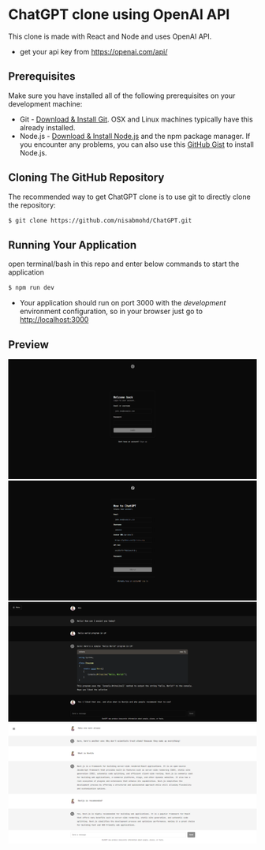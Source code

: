 # ChatGPT clone using OpenAI API

This clone is made with React and Node and uses OpenAI API.

- get your api key from https://openai.com/api/

## Prerequisites

Make sure you have installed all of the following prerequisites on your development machine:

- Git - [Download & Install Git](https://git-scm.com/downloads). OSX and Linux machines typically have this already installed.
- Node.js - [Download & Install Node.js](https://nodejs.org/en/download/) and the npm package manager. If you encounter any problems, you can also use this [GitHub Gist](https://gist.github.com/isaacs/579814) to install Node.js.

## Cloning The GitHub Repository

The recommended way to get ChatGPT clone is to use git to directly clone the repository:

```bash
$ git clone https://github.com/nisabmohd/ChatGPT.git
```

## Running Your Application

open terminal/bash in this repo and enter below commands to start the application

```bash
$ npm run dev
```

- Your application should run on port 3000 with the _development_ environment configuration, so in your browser just go to [http://localhost:3000](http://localhost:3000)

## Preview

<img src="./images/login.png" />
<img src="./images/signup.png" />
<img src="./images/chat.png" />
<img src="./images/chat-light.png" />
